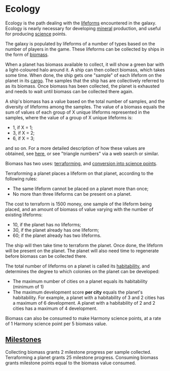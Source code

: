 # Ecology

Ecology is the path dealing with the [lifeforms](../rulebook/glossary/lifeform.md) encountered in the galaxy. Ecology is nearly necessary for developing
[mineral](../rulebook/glossary/mineral.md) production, and useful for producing [science](../rulebook/glossary/science.md) points. 

The galaxy is populated by lifeforms of a number of types based on the number of players in the game. These lifeforms
can be collected by ships in the form of [biomass](../rulebook/glossary/biomass.md). 

When a planet has biomass available to collect, it will show a green bar with a light-coloured halo around it. A ship
can then collect biomass, which takes some time. When done, the ship gets one "sample" of each lifeform on the planet 
in its [cargo](../rulebook/glossary/cargo.md). The samples that the ship has are collectively referred to as its biomass. Once biomass has been 
collected, the planet is exhausted and needs to wait until biomass can be collected there again.

A ship's biomass has a value based on the total number of samples, and the diversity of lifeforms among the samples.
The value of a biomass equals the sum of values of each group of X unique lifeforms represented in the samples, where
the value of a group of X unique lifeforms is:
 - 1, if X = 1;
 - 3, if X = 2;
 - 6, if X = 3;

and so on. For a more detailed description of how these values are obtained, see [here](../rulebook/glossary/biomass.md), or see "triangle numbers" via 
a web search or similar.

Biomass has two uses: [terraforming](../rulebook/glossary/terraforming.md), and [conversion into science points](../rulebook/actions/biology.md).

Terraforming a planet places a lifeform on that planet, according to the following rules:
 - The same lifeform cannot be placed on a planet more than once;
 - No more than three lifeforms can be present on a planet.

The cost to terraform is 1500 money, one sample of the lifeform being placed, and an amount of biomass of value varying 
with the number of existing lifeforms:
 - 10, if the planet has no lifeforms;
 - 30, if the planet already has one lifeform;
 - 60; if the planet already has two lifeforms. 

The ship will then take time to terraform the planet. Once done, the lifeform will be present on the planet. The planet 
will also need time to regenerate before biomass can be collected there.

The total number of lifeforms on a planet is called its [habitability](../rulebook/glossary/habitability.md), and determines the degree to which colonies on 
the planet can be developed:
 - The maximum number of cities on a planet equals its habitability (minimum of 1)
 - The maximum development score __per city__ equals the planet's habitability. For example, a planet with a habitability of 3 and 2 cities has a maximum of 6 development. A planet with a habitability of 2 and 2 cities has a maximum of 4 development.

Biomass can also be consumed to make Harmony science points, at a rate of 1 Harmony science point per 5 biomass value.

## [Milestones](../rulebook/glossary/milestone.md)

Collecting biomass grants 2 milestone progress per sample collected. Terraforming a planet grants 25 milestone progress. 
Consuming biomass grants milestone points equal to the biomass value consumed.
